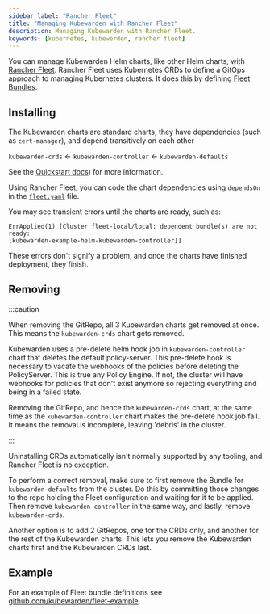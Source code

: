 ```yaml
---
sidebar_label: "Rancher Fleet"
title: "Managing Kubewarden with Rancher Fleet"
description: Managing Kubewarden with Rancher Fleet.
keywords: [kubernetes, kubewerden, rancher fleet]
---
```


You can manage Kubewarden Helm charts,
like other Helm charts, with [Rancher Fleet](https://fleet.rancher.io/).
Rancher Fleet uses Kubernetes CRDs
to define a GitOps approach to managing Kubernetes clusters.
It does this by defining [Fleet Bundles](https://fleet.rancher.io/concepts).

## Installing

The Kubewarden charts are standard charts,
they have dependencies (such as `cert-manager`),
and depend transitively on each other

`kubewarden-crds` ← `kubewarden-controller` ← `kubewarden-defaults`

See the [Quickstart docs](https://docs.kubewarden.io/quick-start))
for more information.

Using Rancher Fleet, you can code the chart dependencies using
`dependsOn` in the [`fleet.yaml`](https://fleet.rancher.io/ref-fleet-yaml) file.

You may see transient errors until the charts are ready, such as:

```
ErrApplied(1) [Cluster fleet-local/local: dependent bundle(s) are not ready:
[kubewarden-example-helm-kubewarden-controller]]
```

These errors don't signify a problem, and once the charts have finished deployment, they finish.

## Removing

:::caution

When removing the GitRepo, all 3 Kubewarden charts get removed at once.
This means the `kubewarden-crds` chart gets removed.

Kubewarden uses a pre-delete helm hook job in `kubewarden-controller` chart that deletes the default policy-server.
This pre-delete hook is necessary to vacate the webhooks of the policies before deleting the PolicyServer.
This is true any Policy Engine.
If not, the cluster will have webhooks for policies that don't exist anymore so rejecting everything and being in a failed state.

Removing the GitRepo, and hence the `kubewarden-crds` chart,
at the same time as the `kubewarden-controller` chart makes the pre-delete hook job fail. It means the removal is incomplete, leaving 'debris' in the cluster.

:::

Uninstalling CRDs automatically isn't normally supported by any tooling, and
Rancher Fleet is no exception.

To perform a correct removal, make sure to first remove the Bundle for `kubewarden-defaults` from the cluster.
Do this by committing those changes to the repo holding the Fleet configuration and waiting for it to be applied.
Then remove `kubewarden-controller` in the same way, and lastly, remove `kubewarden-crds`.

Another option is to add 2 GitRepos, one for the CRDs only,
and another for the rest of the Kubewarden charts.
This lets you remove the Kubewarden charts first and the Kubewarden CRDs last.

## Example

For an example of Fleet bundle definitions see [github.com/kubewarden/fleet-example](https://github.com/kubewarden/fleet-example).
